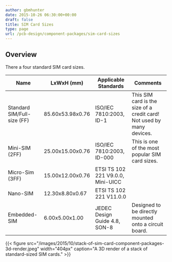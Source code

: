 ```yaml
---
author: gbmhunter
date: 2015-10-26 06:30:00+00:00
draft: false
title: SIM Card Sizes
type: page
url: /pcb-design/component-packages/sim-card-sizes
---
```


## Overview

There a four standard SIM card sizes.

<table>
    <thead>
        <tr>
            <th>Name</th>
            <th>LxWxH (mm)</th>
            <th>Applicable Standards</th>
            <th>Comments</th>
        </tr>
    </thead>
<tbody>
<tr>
<td>Standard SIM/Full-size (FF)</td>
<td>85.60x53.98x0.76</td>
<td>ISO/IEC 7810:2003, ID-1</td>
<td>This SIM card is the size of a credit card! Not used by many devices.</td>
</tr>
<tr>
<td>Mini-SIM (2FF)
</td>
<td>25.00x15.00x0.76
</td>
<td>ISO/IEC 7810:2003, ID-000
</td>
<td>This is one of the most popular SIM card sizes.
</td></tr><tr >
<td>Micro-Sim (3FF)
</td>
<td>15.00x12.00x0.76
</td>
<td>ETSI TS 102 221 V9.0.0, Mini-UICC
</td>
<td> 
</td></tr><tr >
<td>Nano-SIM
</td>
<td >12.30x8.80x0.67
</td>
<td >ETSI TS 102 221 V11.0.0
</td>
<td > 
</td></tr><tr >
<td >Embedded-SIM
</td>
<td >6.00x5.00x1.00</td>
<td >JEDEC Design Guide 4.8, SON-8
</td>
<td >Designed to be directly mounted onto a circuit board. 
</td></tr></tbody></table>

{{< figure src="/images/2015/10/stack-of-sim-card-component-packages-3d-render.jpeg" width="404px" caption="A 3D render of a stack of standard-sized SIM cards."  >}}
